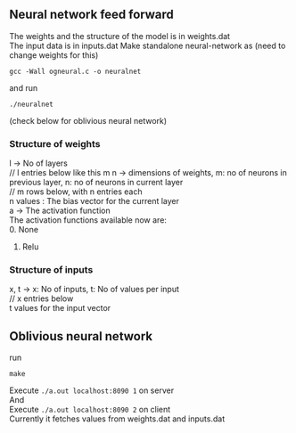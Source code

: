## Neural network feed forward
The weights and the structure of the model is in weights.dat  
The input data is in inputs.dat
Make standalone neural-network as (need to change weights for this)
```
gcc -Wall ogneural.c -o neuralnet
```
and run
```
./neuralnet
```
(check below for oblivious neural network)

### Structure of weights
l -> No of layers  
// l entries below like this
m n -> dimensions of weights, m: no of neurons in previous layer, n: no of neurons in current layer  
// m rows below, with n entries each  
n values : The bias vector for the current layer  
a -> The activation function  
The activation functions available now are:  
0. None
1. Relu

### Structure of inputs
x, t -> x: No of inputs, t: No of values per input  
// x entries below  
t values for the input vector

## Oblivious neural network 
run
```
make
```
Execute ```./a.out localhost:8090 1``` on server  
And  
Execute ```./a.out localhost:8090 2``` on client  
Currently it fetches values from weights.dat and inputs.dat